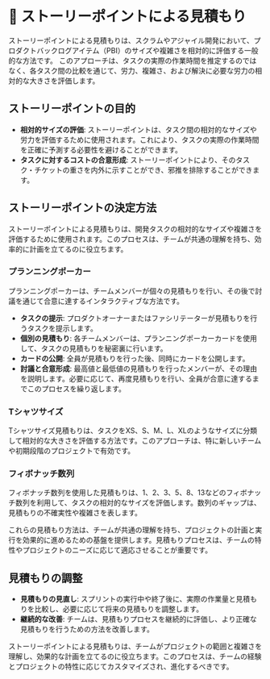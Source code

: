 # 🚧 ストーリーポイントによる見積もり
ストーリーポイントによる見積もりは、スクラムやアジャイル開発において、プロダクトバックログアイテム（PBI）のサイズや複雑さを相対的に評価する一般的な方法です。
このアプローチは、タスクの実際の作業時間を推定するのではなく、各タスク間の比較を通じて、労力、複雑さ、および解決に必要な労力の相対的な大きさを評価します。

## ストーリーポイントの目的

- **相対的サイズの評価**: ストーリーポイントは、タスク間の相対的なサイズや労力を評価するために使用されます。これにより、タスクの実際の作業時間を正確に予測する必要性を避けることができます。
- **タスクに対するコストの合意形成**: ストーリーポイントにより、そのタスク・チケットの重さを内外に示すことができ、邪推を排除することができます。


## ストーリーポイントの決定方法
ストーリーポイントによる見積もりは、開発タスクの相対的なサイズや複雑さを評価するために使用されます。このプロセスは、チームが共通の理解を持ち、効率的に計画を立てるのに役立ちます。

### プランニングポーカー
プランニングポーカーは、チームメンバーが個々の見積もりを行い、その後で討議を通じて合意に達するインタラクティブな方法です。

- **タスクの提示**: プロダクトオーナーまたはファシリテーターが見積もりを行うタスクを提示します。
- **個別の見積もり**: 各チームメンバーは、プランニングポーカーカードを使用して、タスクの見積もりを秘密裏に行います。
- **カードの公開**: 全員が見積もりを行った後、同時にカードを公開します。
- **討議と合意形成**: 最高値と最低値の見積もりを行ったメンバーが、その理由を説明します。必要に応じて、再度見積もりを行い、全員が合意に達するまでこのプロセスを繰り返します。


### Tシャツサイズ
Tシャツサイズ見積もりは、タスクをXS、S、M、L、XLのようなサイズに分類して相対的な大きさを評価する方法です。このアプローチは、特に新しいチームや初期段階のプロジェクトで有効です。

### フィボナッチ数列
フィボナッチ数列を使用した見積もりは、1、2、3、5、8、13などのフィボナッチ数列を利用して、タスクの相対的なサイズを評価します。数列のギャップは、見積もりの不確実性や複雑さを表します。

これらの見積もり方法は、チームが共通の理解を持ち、プロジェクトの計画と実行を効果的に進めるための基盤を提供します。見積もりプロセスは、チームの特性やプロジェクトのニーズに応じて適応させることが重要です。

## 見積もりの調整
- **見積もりの見直し**: スプリントの実行中や終了後に、実際の作業量と見積もりを比較し、必要に応じて将来の見積もりを調整します。
- **継続的な改善**: チームは、見積もりプロセスを継続的に評価し、より正確な見積もりを行うための方法を改善します。

ストーリーポイントによる見積もりは、チームがプロジェクトの範囲と複雑さを理解し、効果的な計画を立てるのに役立ちます。このプロセスは、チームの経験とプロジェクトの特性に応じてカスタマイズされ、進化するべきです。





